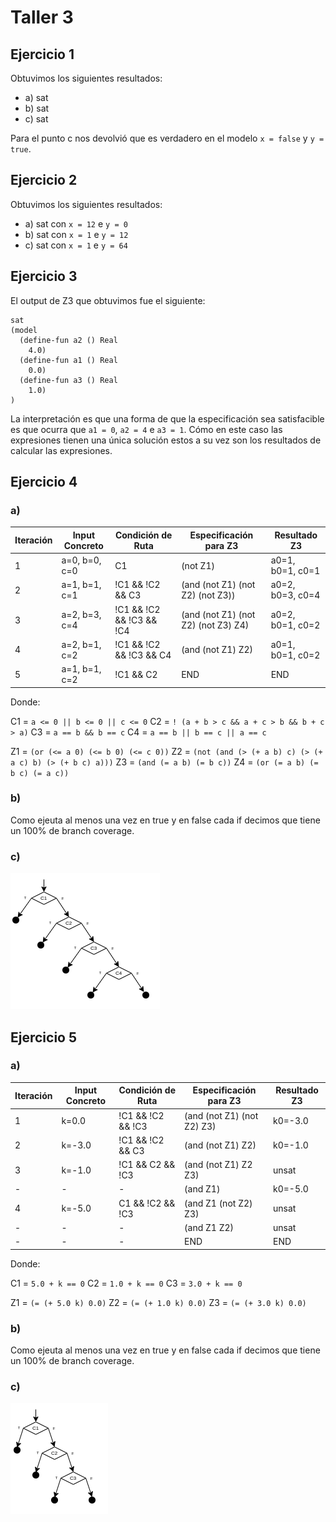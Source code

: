 # Taller 3

## Ejercicio 1

Obtuvimos los siguientes resultados:

- a) sat
- b) sat
- c) sat

Para el punto c nos devolvió que es verdadero en el modelo `x = false` y `y =
true`.


## Ejercicio 2

Obtuvimos los siguientes resultados:

- a) sat con `x = 12` e `y = 0`
- b) sat con `x = 1` e `y = 12`
- c) sat con `x = 1` e `y = 64`


## Ejercicio 3

El output de Z3 que obtuvimos fue el siguiente:

```smt
sat
(model 
  (define-fun a2 () Real
    4.0)
  (define-fun a1 () Real
    0.0)
  (define-fun a3 () Real
    1.0)
)
```

La interpretación es que una forma de que la especificación sea satisfacible es
que ocurra que `a1 = 0`, `a2 = 4` e `a3 = 1`. Cómo en este caso las expresiones
tienen una única solución estos a su vez son los resultados de calcular las
expresiones.



## Ejercicio 4

### a)

| Iteración | Input Concreto      | Condición de Ruta         | Especificación para Z3                  | Resultado Z3         |
| --------- | ------------------- | ------------------------- | --------------------------------------- | -------------------- |
| 1         | a=0, b=0, c=0       | C1                        | (not Z1)                                | a0=1, b0=1, c0=1     |
| 2         | a=1, b=1, c=1       | !C1 && !C2 && C3          | (and (not Z1) (not Z2) (not Z3))        | a0=2, b0=3, c0=4     |
| 3         | a=2, b=3, c=4       | !C1 && !C2 && !C3 && !C4  | (and (not Z1) (not Z2) (not Z3) Z4)     | a0=2, b0=1, c0=2     |
| 4         | a=2, b=1, c=2       | !C1 && !C2 && !C3 && C4   | (and (not Z1) Z2)                       | a0=1, b0=1, c0=2     |
| 5         | a=1, b=1, c=2       | !C1 && C2                 | END                                     | END                  |

Donde:

C1 =  `a <= 0 || b <= 0 || c <= 0`
C2 = `! (a + b > c && a + c > b && b + c > a)`
C3 = `a == b && b == c`
C4 = `a == b || b == c || a == c`

Z1 = `(or (<= a 0) (<= b 0) (<= c 0))`
Z2 = `(not (and (> (+ a b) c) (> (+ a c) b) (> (+ b c) a)))`
Z3 = `(and (= a b) (= b c))`
Z4 = `(or (= a b) (= b c) (= a c))`

### b)

Como ejeuta al menos una vez en true y en false cada if decimos que tiene un 100% de branch coverage.


### c)

![arbol1](arbol1.png)


## Ejercicio 5


### a)

| Iteración | Input Concreto      | Condición de Ruta         | Especificación para Z3                  | Resultado Z3         |
| --------- | ------------------- | ------------------------- | --------------------------------------- | -------------------- |
| 1         | k=0.0               | !C1 && !C2 && !C3         | (and (not Z1) (not Z2) Z3)              | k0=-3.0              |
| 2         | k=-3.0              | !C1 && !C2 && C3          | (and (not Z1) Z2)                       | k0=-1.0              |
| 3         | k=-1.0              | !C1 && C2 && !C3          | (and (not Z1) Z2 Z3)                    | unsat                |
| -         | -                   | -                         | (and Z1)                                | k0=-5.0              |
| 4         | k=-5.0              | C1 && !C2 && !C3          | (and Z1 (not Z2) Z3)                    | unsat                |
| -         | -                   | -                         | (and Z1 Z2)                             | unsat                |
| -         | -                   | -                         | END                                     | END                  |

Donde:

C1 = `5.0 + k == 0`
C2 = `1.0 + k == 0`
C3 = `3.0 + k == 0`

Z1 = `(= (+ 5.0 k) 0.0)`
Z2 = `(= (+ 1.0 k) 0.0)`
Z3 = `(= (+ 3.0 k) 0.0)`


### b)

Como ejeuta al menos una vez en true y en false cada if decimos que tiene un 100% de branch coverage.


### c)

![arbol2](arbol2.png)


